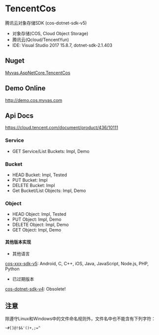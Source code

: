 # TencentCos
腾讯云对象存储SDK (cos-dotnet-sdk-v5)
* 对象存储(COS, Cloud Object Storage)
* 腾讯云(Qcloud/TencentYun)
* IDE: Visual Studio 2017 15.8.7, dotnet-sdk-2.1.403

## Nuget
[Myvas.AspNetCore.TencentCos](https://www.nuget.org/packages/Myvas.AspNetCore.TencentCos)

## Demo Online
http://demo.cos.myvas.com

## Api Docs
https://cloud.tencent.com/document/product/436/10111

### Service
* GET Service/List Buckets: Impl, Demo

### Bucket
* HEAD Bucket: Impl, Tested
* PUT Bucket: Impl
* DELETE Bucket: Impl
* Get Bucket/List Objects: Impl, Demo

### Object
* HEAD Object: Impl, Tested
* PUT Object: Impl, Demo
* DELETE Object: Impl, Demo
* GET Object: Impl, Demo


#### 其他版本实现
* 其他语言

[cos-xxx-sdk-v5](https://github.com/tencentyun?utf8=%E2%9C%93&q=cos+v5&type=&language=): Android, C, C++, iOS, Java, JavaScript, Node.js, PHP, Python

* 已过期版本

[cos-dotnet-sdk-v4](https://github.com/tencentyun/cos-donet-sdk-v4): Obsolete!

## 注意
除遵守Linux和Windows中的文件命名规则外，文件名中也不能含有下列字符：
```
~#[]@!$&'()+,;=^
```


